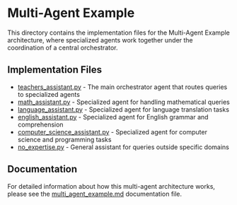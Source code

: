 # Multi-Agent Example

This directory contains the implementation files for the Multi-Agent Example architecture, where specialized agents work together under the coordination of a central orchestrator.

## Implementation Files

- [teachers_assistant.py](teachers_assistant.py) - The main orchestrator agent that routes queries to specialized agents
- [math_assistant.py](math_assistant.py) - Specialized agent for handling mathematical queries
- [language_assistant.py](language_assistant.py) - Specialized agent for language translation tasks
- [english_assistant.py](english_assistant.py) - Specialized agent for English grammar and comprehension
- [computer_science_assistant.py](computer_science_assistant.py) - Specialized agent for computer science and programming tasks
- [no_expertise.py](no_expertise.py) - General assistant for queries outside specific domains

## Documentation

For detailed information about how this multi-agent architecture works, please see the [multi_agent_example.md](multi_agent_example.md) documentation file.
